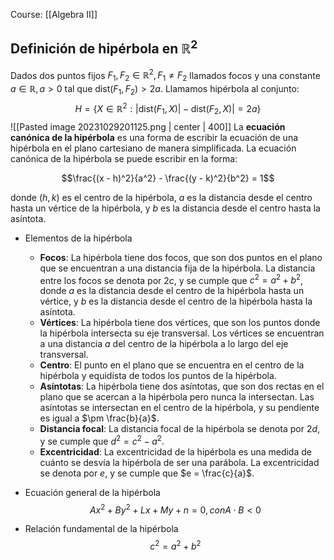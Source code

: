 Course: [[Algebra II]]

## Definición de hipérbola en $\mathbb{R}^2$

Dados dos puntos fijos $F_1, F_2 \in \mathbb{R}^2, F_1 \neq F_2$ llamados focos y una constante $a\in \mathbb{R}, a>0$ tal que $\text{dist}(F_1,F_2) >2a$. Llamamos hipérbola al conjunto: $$H=\{X\in\mathbb{R}^2: |\text{dist}(F_1,X)|-\text{dist}(F_2,X)|=2a\}$$![[Pasted image 20231029201125.png | center | 400]] 
La **ecuación canónica de la hipérbola** es una forma de escribir la ecuación de una hipérbola en el plano cartesiano de manera simplificada. La ecuación canónica de la hipérbola se puede escribir en la forma:

$$\frac{(x - h)^2}{a^2} - \frac{(y - k)^2}{b^2} = 1$$

donde $(h,k)$ es el centro de la hipérbola, $a$ es la distancia desde el centro hasta un vértice de la hipérbola, y $b$ es la distancia desde el centro hasta la asíntota.


- Elementos de la hipérbola
	- **Focos**: La hipérbola tiene dos focos, que son dos puntos en el plano que se encuentran a una distancia fija de la hipérbola. La distancia entre los focos se denota por $2c$, y se cumple que $c^2 = a^2 + b^2$, donde $a$ es la distancia desde el centro de la hipérbola hasta un vértice, y $b$ es la distancia desde el centro de la hipérbola hasta la asíntota.
	- **Vértices**: La hipérbola tiene dos vértices, que son los puntos donde la hipérbola intersecta su eje transversal. Los vértices se encuentran a una distancia $a$ del centro de la hipérbola a lo largo del eje transversal.
	- **Centro**: El punto en el plano que se encuentra en el centro de la hipérbola y equidista de todos los puntos de la hipérbola.
	- **Asíntotas**: La hipérbola tiene dos asíntotas, que son dos rectas en el plano que se acercan a la hipérbola pero nunca la intersectan. Las asíntotas se intersectan en el centro de la hipérbola, y su pendiente es igual a $\pm \frac{b}{a}$.
	- **Distancia focal**: La distancia focal de la hipérbola se denota por $2d$, y se cumple que $d^2 = c^2 - a^2$.
	- **Excentricidad**: La excentricidad de la hipérbola es una medida de cuánto se desvía la hipérbola de ser una parábola. La excentricidad se denota por $e$, y se cumple que $e = \frac{c}{a}$.
   
- Ecuación general de la hipérbola$$Ax^2+By^2+Lx+My+n=0, con A\cdot B <0$$

- Relación fundamental de la hipérbola $$c^2=a^2+b^2$$
